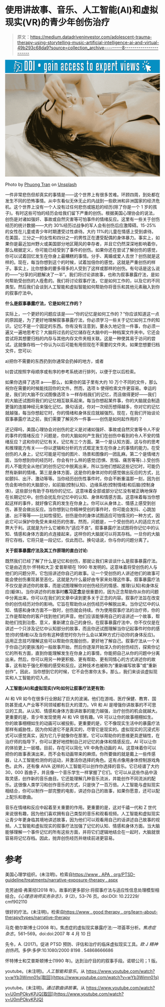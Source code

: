 # 使用讲故事、音乐、人工智能(AI)和虚拟现实(VR)的青少年创伤治疗

> 原文：<https://medium.datadriveninvestor.com/adolescent-trauma-therapy-using-storytelling-music-artificial-intelligence-ai-and-virtual-49b293c68da9?source=collection_archive---------8----------------------->

[![](img/bedd1f611b0c47e28b0d8af7716f86da.png)](http://www.track.datadriveninvestor.com/1B9E)![](img/d8b83f0ecb3dc7d3f9ca1694cc9c1afa.png)

Photo by [Phuong Tran](https://unsplash.com/@annetran?utm_source=medium&utm_medium=referral) on [Unsplash](https://unsplash.com?utm_source=medium&utm_medium=referral)

一件非常悲伤但却真实的事情是——这个世界上有很多苦难。环顾四周，到处都在发生不同的恐怖事情。从中东看似无休无止的内战到一些欧洲和非洲国家的经济危机。这个世界上没有一个人没有过任何悲伤或尴尬的经历(除了你是一个 1 岁的孩子)。有时这些可怕的经历会给我们留下严重的创伤。根据美国心理协会的说法，创伤是对诸如强奸、事故或自然灾害等可怕事件的情绪反应。这里有一些关于创伤经历的统计数据——大约 30%经历过战争的军人会有创伤后应激障碍。15-25%的女性在儿童或青少年时期遭受过性虐待。大约 11%的儿童在情感上受到虐待。在美国，三分之一的女性和四分之一的男性正在遭受配偶的身体暴力。事实上，如果你是最近加州野火或美国部分地区飓风的幸存者，并且它仍然深深地影响着你，那么根据定义，你可能已经受到了事件的创伤。如果你还在尝试了解创伤的感觉，你可以试着回忆发生在你身上最糟糕的事情。分手、离婚或爱人去世？创伤就是这样的。现在，每当你想到这个的时候，试着加倍你的感觉。这就是严重创伤的样子。事实上，比你想象的要多得多的人受到了这样或那样的创伤。有句话是这么说的——“分享的问题解决了一半”。我们将讨论讲故事，也称为叙事暴露疗法，是如何帮助受创伤的人痊愈的。我们将讨论叙事疗法，它是如何工作的，以及它的不同类型。然后我们会谈到人工智能和虚拟智能如何帮助你将音乐和其他元素融入到你的叙事疗法中。

**什么是叙事暴露疗法，它是如何工作的？**

实际上，一个更好的问题应该是——“你的记忆是如何工作的？”你应该知道这一点的原因是，为了更好地理解叙事暴露疗法，你必须学习一些关于记忆如何工作的知识。记忆不是一个固定的东西。你有没有注意到，要永久地记住一件事，你必须一遍又一遍地思考它？大脑将过去的记忆储存在大脑中的一种档案文件夹中。它还会尝试将其想要归档的内存与其他内存文件夹相关联。这是一种使其易于访问的尝试。这就像存档一个你认为以后可能有用但现在不需要的文件夹。如果您想要归档文件，您可以:

a)把你不需要的东西扔到你通常会扔掉的地方，或者

b)尝试按照字母顺序或有序的参考系统进行排列，以便于您以后检索。

如果你选择了选项 a——那么，如果你的篮子里有大约 10 万个不同的文件，那么祝你在需要的时候能找回你的文件。然而，选项 b 使得检索文件更容易。幸运的是，我们的大脑不仅试图像选项 b 一样存档我们的记忆，而且做得更好——我们的大脑还试图将我们的记忆相互联系起来。每当你想起某件事，你的大脑就会制造更强的连接神经元来强化记忆。换句话说，你对一次经历想得越多，你对它的记忆就越强，每当你想起它时，你的情绪和身体反应就越强烈。现在，在我们开始谈论叙事暴露疗法之前，我们需要了解另外一件事——创伤是如何起作用的？

还记得吗，美国心理协会对创伤的定义是对诸如强奸、事故或自然灾害等令人不安的事件的情绪反应？问题是，你的大脑如何产生我们在创伤中看到的令人不安的情绪反应？这和你的记忆有关。记忆有三个方面。第一个是认知方面，这与你的思考和推理能力有关——你以逻辑和分析的方式框定发生在你身上的事情的能力。在受创伤的人身上，记忆可能是可怕的图片、场景和图像的一团乱麻。第二个是情绪方面，当你想到你的经历时，你会有什么样的感觉(恐惧、苦恼、痛苦等等)..).受创伤的人不能完全从他们的创伤记忆中脱离出来，所以当他们想起这些记忆时，可能仍然有新鲜的情绪。第三是身体方面，这是你的身体对你的感觉做出反应的方式，比如颤抖、出汗、激动等等。当你经历创伤性事件时，你会不断重温那一刻，因为创伤会影响你的大脑部分，如前脑(控制认知)、边缘系统(控制情绪)和后脑(控制身体)，这些部分有助于存档你的记忆。这意味着全部或部分记忆没有被正确地保存在长期记忆中。创伤会扰乱你记忆中的认知、身体和情感方面。这意味着每当你想起这样的事件，就好像它真的发生在你身上。你可以从身体上、情感上感受到创伤，甚至会做出反应。当你想到让你精神受创的事件时，你可能会发抖、心跳加速、出汗等等——比如性侵犯。创伤是你的身体试图适应可怕情况的一种方式，因此它可以保护你免受未来经历的伤害。然而，问题是，一个受创伤的人的适应方式弊大于利。这就是为什么它被称为“适应不良”。叙事暴露疗法试图将你记忆中的认知、情感和身体方面的点连接起来，这样你的大脑就可以将其存档。一旦你的大脑将它存档，它将只是一段记忆，仅此而已。换句话说，你与你的问题分离了。

**关于叙事暴露疗法及其工作原理的直白讨论:**

既然我们已经了解了什么是记忆和创伤，那就让我们来谈谈什么是叙事暴露疗法。它是由迈克尔·怀特和大卫·爱普斯顿在 1990 年发明的。这意味着将受创伤的人与他们的问题分开。它包括讲述你自己的故事。让一个受创伤的人讲述他们的故事可能会使创伤重现甚至恶化。这就是为什么最好由专家来处理这件事。叙事暴露疗法不仅仅是讲述你的故事，而是试图理解你对创伤经历的情感、推理(认知)和身体反应(躯体)。当你讲述你的故事时**练习正念**是很重要的，因为正念帮助你从你的问题中分离出来。你可以在我们的文章中读到更多关于正念的内容。叙事疗法旨在改变你的创伤经历对你的影响。它旨在帮助你从创伤经历中解脱出来。当你记忆中的认知、情感和身体方面不一致时，创伤就会持续。作为使用叙事疗法的治疗师，你的工作是帮助你的客户找到他们的声音。他们应该能够用自己的话讲述一个故事，帮助他们找到治愈、意义，重新建立自己的身份。在叙事暴露疗法中，你不仅仅是在讲述一个只涉及记忆中认知部分的故事，而且你还试图理解当你记起事件时你的感觉(你的情绪)以及当你有这种感觉时你为什么会以某种方式行动(你的身体反应)。运用正念技巧理解这些可以帮助你克服创伤，更好地了解自己。叙事疗法从一个关于你自己的更肤浅的一般故事开始，然后你逐渐开始深入你的创伤经历，探索你记忆的所有方面，直到你能理解发生在你身上的事情，你能把自己从你的问题中分离出来。然后，你可以用另一种更积极、更有帮助、更有同情心的方式讲述你的故事，这有助于强化积极的感受和反应。这种技术也被称为“重新编写故事”或“重新创作”。因此，当你想到它的时候，它不会伤害你太多。那么，我们来谈谈虚拟现实和人工智能的切入点。

**人工智能(AI)和虚拟现实(VR)如何让叙事疗法更有效:**

AI 和 VR 如今在很多行业掀起了巨大的波澜。他们在游戏、医疗保健、教育、国防甚至成人产业等不同领域都有巨大的潜力。VR 和 AI 是增强你讲故事的不可思议的工具。从认知、情感和身体方面讲故事的能力越强，治疗创伤的机会就越大。更重要的是，青少年发现使用 AI 和 VR 很有趣。VR 可以让你的故事栩栩如生。你的故事栩栩如生的动画可以被投影。更重要的是，它不像现实生活中的暴露疗法那样有威胁性，因为你知道它不是真实的，尽管它是现实的。虚拟现实的沉浸式形式可以感觉真实，因为它几乎就像你在那里。它可以帮助你的思维更具逻辑性，在治疗师的指导下，你可以更好地控制自己对记忆的身体和情感反应。AI 可以让你的体验更上一层楼。目前，存在可以简化 VR 中角色动画的 AI。这意味着你可以把你的故事表演出来，而不会有动画带来的麻烦。你所要做的就是戴上一些传感器，让人工智能检测你的运动，并激活你选择的角色。这有点像用身体控制游戏角色。此外，还有像 AIVA 这样的人工智能可以创作你选择的音乐。它已经谱了大约 30，000 首曲子，并且像一个音乐学生一样掌握了它们。它可以从这些作品中汲取灵感，创作新的音乐曲目。它还能理解几种音乐流派，并能创作不同流派的配乐。这很像人类学习和创作音乐的方式，只是快了一百万倍。人工智能与虚拟现实相结合，你可以制作一部完整的电影，讲述你自己的故事，如果你愿意，还可以配上配乐和歌曲。

音乐在情绪和反应中起着至关重要的作用。更重要的是，这对千禧一代和 Z 世代来说很有趣，因为他们喜欢拥有自己类型的音乐和观看视频。人工智能和虚拟现实让青少年更身临其境地讲述故事，因为他们可以观看用自己的话讲述自己故事的视频。人工智能和虚拟现实的叙事疗法加强了记忆的认知、情感和身体方面。当大脑能够理解一个事件记忆的所有这些方面，并将它们逻辑地结合在一起时，大脑就很容易将记忆存档。因此，抛弃创伤经历并继续前进更容易。

# 参考

美国心理学组织。(未注明)。检索自[https://www . APA . org/PTSD-guideline/treatments/narrative-exposure-therapy . aspx](https://www.apa.org/ptsd-guideline/treatments/narrative-exposure-therapy.aspx)

克劳迪娅·弗莱彻(2018 年)。故事的更多部分:将叙事疗法与适应性信息处理模型相结合。*《心理咨询师实务杂志》，9* (2)，53–76 页。doi:DOI: 10.22229/ cmf902110

很好的疗法。(未注明)。检索自[https://www . good therapy . org/learn-about-therapy/types/narrative-therapy](https://www.goodtherapy.org/learn-about-therapy/types/narrative-therapy)

马克·鲍尔斯博士(2008 年)。焦虑症的虚拟现实暴露疗法:一项荟萃分析。*焦虑症杂志*，561–569。doi:doi:2007 年 4 月 10 日

先令，A. (2017)。促进 PTSD 预防、评估和治疗的临床虚拟现实工具。*欧 J 精神创伤药*。多伊:多伊:10.1080/2000 8198 . 54868666686

怀特博士和艾普斯顿博士(1990 年)。达到治疗目的的叙事手段。诺顿公司；1 版。

youtube。(未注明)。*人工智能和音乐*。从 https://www.youtube.com/watch?v=wYb3Wimn01s[取回](https://www.youtube.com/watch?v=wYb3Wimn01s)

youtube。(未注明)。*通过歌曲讲故事*。从 https://www.youtube.com/watch?v=U0mPOkyKPJQ[取回](https://www.youtube.com/watch?v=U0mPOkyKPJQ)
